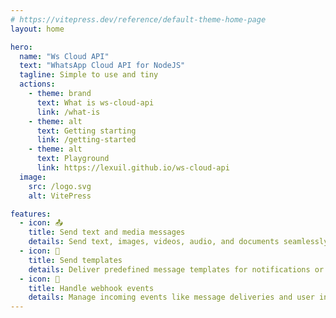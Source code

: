 ```yaml
---
# https://vitepress.dev/reference/default-theme-home-page
layout: home

hero:
  name: "Ws Cloud API"
  text: "WhatsApp Cloud API for NodeJS"
  tagline: Simple to use and tiny
  actions:
    - theme: brand
      text: What is ws-cloud-api
      link: /what-is
    - theme: alt
      text: Getting starting
      link: /getting-started
    - theme: alt
      text: Playground
      link: https://lexuil.github.io/ws-cloud-api
  image:
    src: /logo.svg
    alt: VitePress

features:
  - icon: 📤
    title: Send text and media messages
    details: Send text, images, videos, audio, and documents seamlessly through WhatsApp.
  - icon: 📝
    title: Send templates
    details: Deliver predefined message templates for notifications or promotions.
  - icon: 🔄
    title: Handle webhook events
    details: Manage incoming events like message deliveries and user interactions in real time.
---
```


